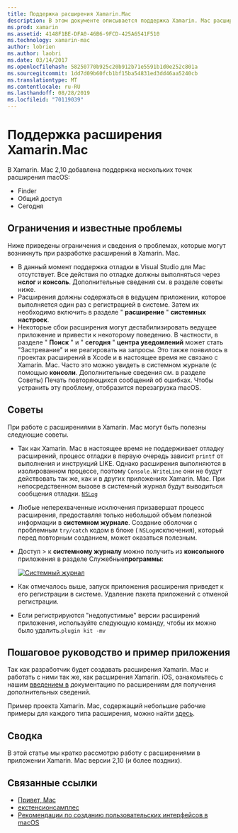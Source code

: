 ```yaml
---
title: Поддержка расширения Xamarin.Mac
description: В этом документе описывается поддержка Xamarin. Mac расширений Finder, Share и Today. В нем рассматриваются ограничения и известные проблемы, ссылки на пошаговое руководство и пример приложения, а также приводятся советы по работе с расширениями.
ms.prod: xamarin
ms.assetid: 4148F1BE-DFA0-46B6-9FCD-425A6541F510
ms.technology: xamarin-mac
author: lobrien
ms.author: laobri
ms.date: 03/14/2017
ms.openlocfilehash: 58250770b925c20b912b71e5591b1d0e252c801a
ms.sourcegitcommit: 1dd7d09b60fcb1bf15ba54831ed3dd46aa5240cb
ms.translationtype: MT
ms.contentlocale: ru-RU
ms.lasthandoff: 08/28/2019
ms.locfileid: "70119039"
---
```

# <a name="xamarinmac-extension-support"></a>Поддержка расширения Xamarin.Mac

В Xamarin. Mac 2,10 добавлена поддержка нескольких точек расширения macOS:

- Finder
- Общий доступ
- Сегодня

<a name="Limitations-and-Known-Issues" />

## <a name="limitations-and-known-issues"></a>Ограничения и известные проблемы

Ниже приведены ограничения и сведения о проблемах, которые могут возникнуть при разработке расширений в Xamarin. Mac.

- В данный момент поддержка отладки в Visual Studio для Mac отсутствует. Все действия по отладке должны выполняться через **нслог** и **консоль**. Дополнительные сведения см. в разделе советы ниже.
- Расширения должны содержаться в ведущем приложении, которое выполняется один раз с регистрацией в системе. Затем их необходимо включить в разделе " **расширение** " **системных настроек**. 
- Некоторые сбои расширения могут дестабилизировать ведущее приложение и привести к некоторому поведению. В частности, в разделе " **Поиск** " и " **сегодня** " **центра уведомлений** может стать "Застревание" и не реагировать на запросы. Это также появилось в проектах расширений в Xcode и в настоящее время не связано с Xamarin. Mac. Часто это можно увидеть в системном журнале (с помощью **консоли**. Дополнительные сведения см. в разделе Советы) Печать повторяющихся сообщений об ошибках. Чтобы устранить эту проблему, отобразится перезагрузка macOS.

<a name="Tips" />

## <a name="tips"></a>Советы

При работе с расширениями в Xamarin. Mac могут быть полезны следующие советы.

- Так как Xamarin. Mac в настоящее время не поддерживает отладку расширений, процесс отладки в первую очередь зависит `printf` от выполнения и инструкций LIKE. Однако расширения выполняются в изолированном процессе, поэтому `Console.WriteLine` они не будут действовать так же, как и в других приложениях Xamarin. Mac. При непосредственном вызове в системный журнал будут выводиться сообщения отладки. [ `NSLog` ](https://gist.github.com/chamons/e2e409013a449cfbe1f2fbe5547f6554)
- Любые неперехваченные исключения призавершат процесс расширения, предоставляя только небольшой объем полезной информации в **системном журнале**. Создание оболочки с проблемным `try/catch` кодом в блоке ( `NSLog`исключения), который перед повторным созданием, может оказаться полезным.
- Доступ > к **системному журналу** можно получить из **консольного** приложения в разделе Служебные**программы**:

    [![](extensions-images/extension02.png "Системный журнал")](extensions-images/extension02.png#lightbox)
- Как отмечалось выше, запуск приложения расширения приведет к его регистрации в системе. Удаление пакета приложений с отменой регистрации. 
- Если регистрируются "недопустимые" версии расширений приложения, используйте следующую команду, чтобы их можно было удалить.`plugin kit -mv`


<a name="Walkthrough-and-Sample-App" />

## <a name="walkthrough-and-sample-app"></a>Пошаговое руководство и пример приложения

Так как разработчик будет создавать расширения Xamarin. Mac и работать с ними так же, как расширения Xamarin. iOS, ознакомьтесь с нашим [введением в](~/ios/platform/extensions.md) документацию по расширениям для получения дополнительных сведений.

Пример проекта Xamarin. Mac, содержащий небольшие рабочие примеры для каждого типа расширения, можно найти [здесь](https://docs.microsoft.com/samples/xamarin/mac-samples/extensionsamples).

<a name="Summary" />

## <a name="summary"></a>Сводка

В этой статье мы кратко рассмотрю работу с расширениями в приложении Xamarin. Mac версии 2,10 (и более поздних).

## <a name="related-links"></a>Связанные ссылки

- [Привет, Mac](~/mac/get-started/hello-mac.md)
- [екстенсионсамплес](https://docs.microsoft.com/samples/xamarin/mac-samples/extensionsamples)
- [Рекомендации по созданию пользовательских интерфейсов в macOS](https://developer.apple.com/design/human-interface-guidelines/macos/overview/themes/)
